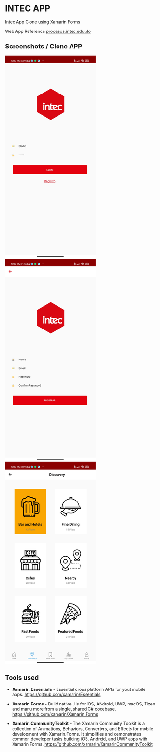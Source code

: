 # INTEC APP

Intec App Clone using Xamarin Forms

Web App Reference [procesos.intec.edu.do](https://procesos.intec.edu.do)

## Screenshots / Clone APP

<img width="300" src="screenshots/ss1.jpg">
<img width="300" src="screenshots/ss2.jpg">
<img width="300" src="screenshots/ss3.jpg">

## Tools used

- **Xamarin.Essentials** - Essential cross platform APIs for yout mobile apps.
<https://github.com/xamarin/Essentials>

- **Xamarin.Forms** - Build native UIs for iOS, ANdroid, UWP, macOS, Tizen and manu more from a single, shared C# codebase.
<https://github.com/xamarin/Xamarin.Forms>

- **Xamarin.CommunityToolkit** - The Xamarin Community Toolkit is a collection of Animations, Behaviors, Converters, and Effects for mobile development with Xamarin.Forms. It simplifies and demonstrates common developer tasks building iOS, Android, and UWP apps with Xamarin.Forms.
<https://github.com/xamarin/XamarinCommunityToolkit>